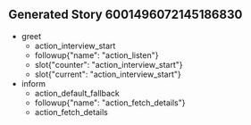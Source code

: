 
## Generated Story 6001496072145186830
* greet
    - action_interview_start
    - followup{"name": "action_listen"}
    - slot{"counter": "action_interview_start"}
    - slot{"current": "action_interview_start"}
* inform
    - action_default_fallback
    - followup{"name": "action_fetch_details"}
    - action_fetch_details

